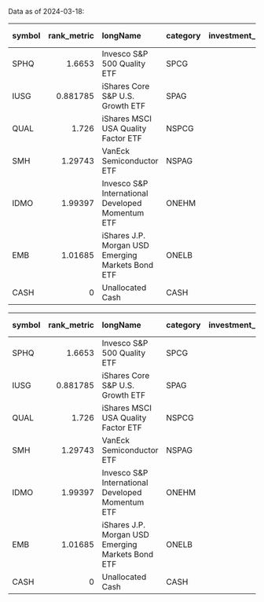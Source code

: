 Data as of 2024-03-18:

| symbol   |   rank_metric | longName                                          | category   |   investment_amount |   overlap |   Composite Score |
|:---------|--------------:|:--------------------------------------------------|:-----------|--------------------:|----------:|------------------:|
| SPHQ     |      1.6653   | Invesco S&P 500 Quality ETF                       | SPCG       |                6000 |     0.001 |             4.823 |
| IUSG     |      0.881785 | iShares Core S&P U.S. Growth ETF                  | SPAG       |                3000 |     0.001 |             0.909 |
| QUAL     |      1.726    | iShares MSCI USA Quality Factor ETF               | NSPCG      |                1500 |     0.001 |             5.121 |
| SMH      |      1.29743  | VanEck Semiconductor ETF                          | NSPAG      |                1500 |     0.001 |             2.933 |
| IDMO     |      1.99397  | Invesco S&P International Developed Momentum ETF  | ONEHM      |                 750 |     0.001 |             6.473 |
| EMB      |      1.01685  | iShares J.P. Morgan USD Emerging Markets Bond ETF | ONELB      |                 750 |     0.001 |             1.546 |
| CASH     |      0        | Unallocated Cash                                  | CASH       |                1500 |     0     |             0     |Data as of 2024-03-18:

| symbol   |   rank_metric | longName                                          | category   |   investment_amount |   overlap |   Composite Score |
|:---------|--------------:|:--------------------------------------------------|:-----------|--------------------:|----------:|------------------:|
| SPHQ     |      1.6653   | Invesco S&P 500 Quality ETF                       | SPCG       |                6000 |     0.001 |             4.823 |
| IUSG     |      0.881785 | iShares Core S&P U.S. Growth ETF                  | SPAG       |                1500 |     0.001 |             0.909 |
| QUAL     |      1.726    | iShares MSCI USA Quality Factor ETF               | NSPCG      |                3000 |     0.001 |             5.121 |
| SMH      |      1.29743  | VanEck Semiconductor ETF                          | NSPAG      |                1500 |     0.001 |             2.933 |
| IDMO     |      1.99397  | Invesco S&P International Developed Momentum ETF  | ONEHM      |                 750 |     0.001 |             6.473 |
| EMB      |      1.01685  | iShares J.P. Morgan USD Emerging Markets Bond ETF | ONELB      |                1500 |     0.001 |             1.546 |
| CASH     |      0        | Unallocated Cash                                  | CASH       |                 750 |     0     |             0     |